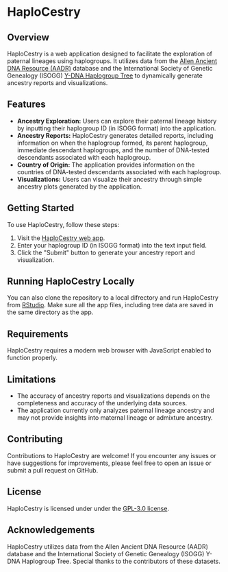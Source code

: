 # HaploCestry

## Overview

HaploCestry is a web application designed to facilitate the exploration of paternal lineages using haplogroups. It utilizes data from the [Allen Ancient DNA Resource (AADR)](https://reich.hms.harvard.edu/allen-ancient-dna-resource-aadr-downloadable-genotypes-present-day-and-ancient-dna-data) database and the International Society of Genetic Genealogy (ISOGG) [Y-DNA Haplogroup Tree](https://isogg.org/tree/) to dynamically generate ancestry reports and visualizations.

## Features

- **Ancestry Exploration:** Users can explore their paternal lineage history by inputting their haplogroup ID (in ISOGG format) into the application.
- **Ancestry Reports:** HaploCestry generates detailed reports, including information on when the haplogroup formed, its parent haplogroup, immediate descendant haplogroups, and the number of DNA-tested descendants associated with each haplogroup.
- **Country of Origin:** The application provides information on the countries of DNA-tested descendants associated with each haplogroup.
- **Visualizations:** Users can visualize their ancestry through simple ancestry plots generated by the application.

## Getting Started

To use HaploCestry, follow these steps:

1. Visit the [HaploCestry web app](https://elijahugoh.shinyapps.io/HaploCestry/).
2. Enter your haplogroup ID (in ISOGG format) into the text input field.
3. Click the "Submit" button to generate your ancestry report and visualization.

## Running HaploCestry Locally
You can also clone the repository to a local difrectory and run HaploCestry from [RStudio](https://posit.co/download/rstudio-desktop/). Make sure all the app files, including tree data are saved in the same directory as the app.  

## Requirements

HaploCestry requires a modern web browser with JavaScript enabled to function properly.

## Limitations

- The accuracy of ancestry reports and visualizations depends on the completeness and accuracy of the underlying data sources.
- The application currently only analyzes paternal lineage ancestry and may not provide insights into maternal lineage or admixture ancestry.

## Contributing

Contributions to HaploCestry are welcome! If you encounter any issues or have suggestions for improvements, please feel free to open an issue or submit a pull request on GitHub.

## License

HaploCestry is licensed under under the [GPL-3.0 license](https://www.gnu.org/licenses/gpl-3.0.en.html).

## Acknowledgements

HaploCestry utilizes data from the Allen Ancient DNA Resource (AADR) database and the International Society of Genetic Genealogy (ISOGG) Y-DNA Haplogroup Tree. Special thanks to the contributors of these datasets.
